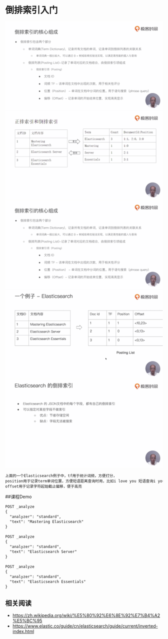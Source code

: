 # 倒排索引入门
![](./1.jpg)
![](./2.jpg)
![](./3.jpg)
![](./4.jpg)
![](./5.jpg)

```tex
上面的一个Elasticsearch例子中，tf用于统计词频，方便打分，
position用于记录term单词位置，方便短语距离查询时用，比如i love you 短语查询i you 允许一个slop，此时position便会发挥作用
offset用于记录字符起始截止偏移，便于高亮
```

##课程Demo
```
POST _analyze
{
  "analyzer": "standard",
  "text": "Mastering Elasticsearch"
}

POST _analyze
{
  "analyzer": "standard",
  "text": "Elasticsearch Server"
}

POST _analyze
{
  "analyzer": "standard",
  "text": "Elasticsearch Essentials"
}

```
## 相关阅读
- https://zh.wikipedia.org/wiki/%E5%80%92%E6%8E%92%E7%B4%A2%E5%BC%95
- https://www.elastic.co/guide/cn/elasticsearch/guide/current/inverted-index.html
